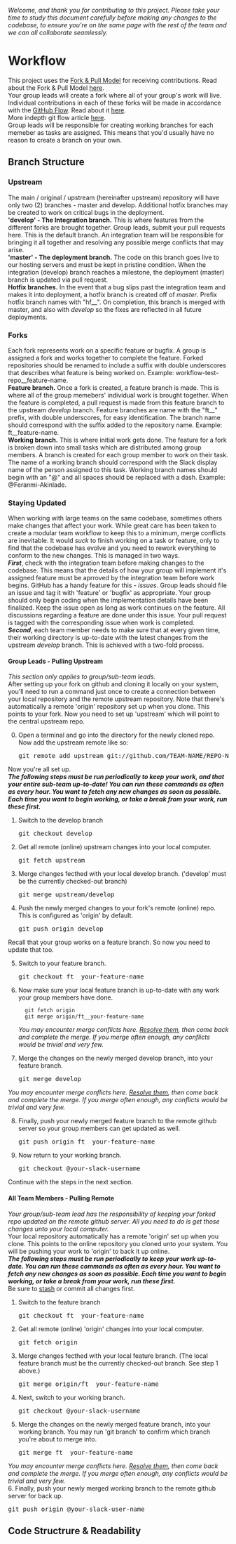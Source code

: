 *Welcome, and thank you for contributing to this project. Please take your time to study this document carefully before making any changes to the codebase, to ensure you're on the same page with the rest of the team and we can all collaborate seamlessly.*   

# Workflow
This project uses the [Fork & Pull Model](https://help.github.com/en/articles/about-collaborative-development-models) 
for receiving contributions. Read about the Fork & Pull Model 
[here](https://help.github.com/en/articles/about-collaborative-development-models).          
Your group leads will create a fork where all of your group's work will live. Individual contributions in each of these forks will be made in accordance with the [GitHub Flow](https://guides.github.com/introduction/flow/). 
Read about it [here](https://guides.github.com/introduction/flow/).     
More indepth git flow article [here](https://nvie.com/posts/a-successful-git-branching-model/).     
Group leads will be responsible for creating working branches for each memeber as tasks are assigned. This means that you'd usually have no reason to create a branch on your own.    

## Branch Structure
### Upstream
The main / original / upstream (hereinafter upstream) repository will have only two (2) branches - master and develop. Additional hotfix branches may be created to work on critical bugs in the deployment.    
__'develop' - The Integration branch.__ This is where features from the different forks are brought together. Group leads, submit your pull requests here. This is the default branch. An integration team will be responsible for bringing it all together and resolving any possible merge conflicts that may arise.        
__'master' - The deployment branch.__ The code on this branch goes live to our hosting servers and must be kept in pristine condition. When the integration (develop) branch reaches a milestone, the deployment (master) branch is updated via pull request.       
__Hotfix branches.__ In the event that a bug slips past the integration team and makes it into deployment, a hotfix branch is created off of *master*. Prefix hotfix branch names with "hf__". On completion, this branch is merged with master, and also with *develop* so the fixes are reflected in all future deployments.

### Forks
Each fork represents work on a specific feature or bugfix. A group is assigned a fork and works together to complete the feature. Forked repositories should be renamed to include a suffix with double underscores that describes what feature is being worked on. Example: workflow-test-repo__feature-name.       
__Feature branch.__ Once a fork is created, a feature branch is made. This is where all of the group memebers' individual work is brought together. When the feature is completed, a pull request is made from this feature branch to the upstream *develop* branch. Feature branches are name with the "ft__" prefix, with double underscores, for easy identification. The branch name should correspond with the suffix added to the repository name. Example: ft__feature-name.         
__Working branch.__ This is where initial work gets done. The feature for a fork is broken down into small tasks which are distributed among group members. A branch is created for each group member to work on their task. The name of a working branch should correspond with the Slack display name of the person assigned to this task. Working branch names should begin with an "@" and all spaces should be replaced with a dash. Example: @Feranmi-Akinlade.

### Staying Updated
When working with large teams on the same codebase, sometimes others make changes that affect your work. While great care has been taken to create a modular team workflow to keep this to a minimum, merge conflicts are inevitable. It would _suck_ to finish working on a task or feature, only to find that the codebase has evolve and you need to rework everything to conform to the new changes. This is managed in two ways.       
__*First*__, check with the integration team before making changes to the codebase. This means that the details of how your group will implement it's assigned feature must be aprroved by the integration team before work begins. GitHub has a handy feature for this - _issues_. Group leads should file an issue and tag it with 'feature' or 'bugfix' as appropriate. Your group should only begin coding when the implementation details have been finalized. Keep the issue open as long as work continues on the feature. All discussions regarding a feature are done under this issue. Your pull request is tagged with the corresponding issue when work is completed.       
__*Second*__, each team member needs to make sure that at every given time, their working directory is up-to-date with the latest changes from the upstream *develop* branch. This is achieved with a two-fold process.       
#### Group Leads - Pulling Upstream
*This section only applies to group/sub-team leads.*       
After setting up your fork on github and cloning it locally on your system, you'll need to run a command just once to create a connection between your local repository and the remote upstream repository. Note that there's automatically a remote 'origin' repository set up when you clone. This points to your fork. Now you need to set up 'upstream' which will point to the central upstream repo.

0. Open a terminal and go into the directory for the newly cloned repo. Now add the upstream remote like so:        
    <pre>git remote add upstream git://github.com/TEAM-NAME/REPO-NAME.git</pre>    

Now you're all set up.       
__*The following steps must be run periodically to keep your work, and that your entire sub-team up-to-date! You can run these commands as often as every hour. You want to fetch any new changes as soon as possible. Each time you want to begin working, or take a break from your work, run these first.*__

1. Switch to the develop branch        
    <pre>git checkout develop</pre>     
2. Get all remote (online) upstream changes into your local computer.        
    <pre>git fetch upstream</pre>     
3. Merge changes fecthed with your local develop branch. ('develop' must be the currently checked-out branch)       
    <pre>git merge upstream/develop</pre>    
4. Push the newly merged changes to your fork's remote (online) repo. This is configured as 'origin' by default.    
    <pre>git push origin develop</pre>      

Recall that your group works on a feature branch. So now you need to update that too.

5. Switch to your feature branch.        
    <pre>git checkout ft__your-feature-name</pre>        
6. Now make sure your local feature branch is up-to-date with any work your group members have done.        
    ```
      git fetch origin       
      git merge origin/ft__your-feature-name
    ```
    *You may encounter merge conflicts here.
    [Resolve them](https://help.github.com/en/articles/resolving-a-merge-conflict-using-the-command-line),
    then come back and complete the merge. If you merge often enough, any conflicts would be trivial and very few.*

7. Merge the changes on the newly merged develop branch, into your feature branch.        
    <pre>git merge develop</pre>         
  *You may encounter merge conflicts here. 
  [Resolve them](https://help.github.com/en/articles/resolving-a-merge-conflict-using-the-command-line), 
  then come back and complete the merge. If you merge often enough, any conflicts would be trivial and very few.*

8. Finally, push your newly merged feature branch to the remote github server so your group members can get updated as well.        
    <pre>git push origin ft__your-feature-name</pre>      
9. Now return to your working branch.        
    <pre>git checkout @your-slack-username</pre>      

Continue with the steps in the next section.

#### All Team Members - Pulling Remote
*Your group/sub-team lead has the responsibility of keeping your forked repo updated on the remote github server. All you need to do is get those changes unto your local computer.*       
Your local repository automatically has a remote 'origin' set up when you clone. This points to the online repository you cloned unto your system. You will be pushing your work to 'origin' to back it up online.       
__*The following steps must be run periodically to keep your work up-to-date. You can run these commands as often as every hour. You want to fetch any new changes as soon as possible. Each time you want to begin working, or take a break from your work, run these first.*__       
Be sure to 
[stash](https://dev.to/neshaz/how-to-git-stash-your-work-the-correct-way-cna) 
or commit all changes first.  

1. Switch to the feature branch        
    <pre>git checkout ft__your-feature-name</pre>          
2. Get all remote (online) 'origin' changes into your local computer.        
    <pre>git fetch origin</pre>      
3. Merge changes fecthed with your local feature branch. (The local feature branch must be the currently checked-out branch. See step 1 above.)        
    <pre>git merge origin/ft__your-feature-name</pre>      
4. Next, switch to your working branch.        
    <pre>git checkout @your-slack-username</pre>      
5. Merge the changes on the newly merged feature branch, into your working branch. You may run 'git branch' to confirm which branch you're about to merge into.        
    <pre>git merge ft__your-feature-name</pre>      
  *You may encounter merge conflicts here. 
  [Resolve them](https://help.github.com/en/articles/resolving-a-merge-conflict-using-the-command-line), 
  then come back and complete the merge. If you merge often enough, any conflicts would be trivial and very few.*      
6. Finally, push your newly merged working branch to the remote github server for back up.        
    <pre>git push origin @your-slack-user-name</pre>      

## Code Structrure & Readability



